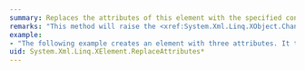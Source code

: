 ```yaml
---
summary: Replaces the attributes of this element with the specified content.
remarks: "This method will raise the <xref:System.Xml.Linq.XObject.Changed> and the <xref:System.Xml.Linq.XObject.Changing> events.  \n  \n For details about the valid content that can be passed to this function, see [Valid Content of XElement and XDocument Objects](http://msdn.microsoft.com/library/aee2d319-5c5f-4b99-9bb4-2f58232577ae)."
example:
- "The following example creates an element with three attributes. It then uses this method to replace all of the attributes of the element with a single attribute.  \n  \n```csharp  \n  \n                XElement root = new XElement(\"Root\",  \n    new XAttribute(\"Att1\", 1),  \n    new XAttribute(\"Att2\", 2),  \n    new XAttribute(\"Att3\", 3)  \n);  \nroot.ReplaceAttributes(  \n    new XAttribute(\"NewAtt1\", 101)  \n);  \nConsole.WriteLine(root);  \n```  \n  \n```vb  \n  \n                Dim root As XElement = <Root Att1=\"1\" Att2=\"2\" Att3=\"3\"/>  \nroot.ReplaceAttributes(New XAttribute(\"NewAtt1\", 101))  \nConsole.WriteLine(root)  \n```  \n  \n This example produces the following output:  \n  \n```xml  \n  \n<Root NewAtt1=\"101\" />  \n```"
uid: System.Xml.Linq.XElement.ReplaceAttributes*
---
```

